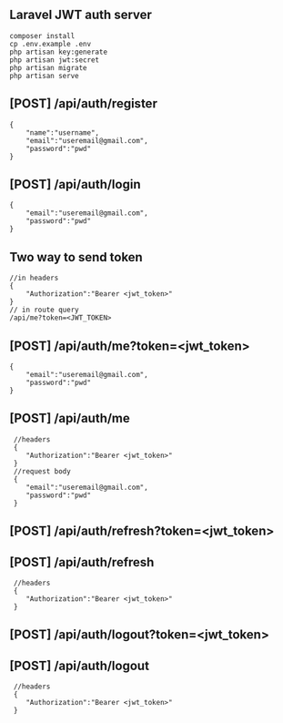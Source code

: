 ## Laravel JWT auth server
    composer install 
    cp .env.example .env
    php artisan key:generate
    php artisan jwt:secret
    php artisan migrate
    php artisan serve

## [POST] /api/auth/register

    {
    	"name":"username",
    	"email":"useremail@gmail.com",
    	"password":"pwd"
    }
## [POST] /api/auth/login

    { 
    	"email":"useremail@gmail.com",
    	"password":"pwd"
    }
## Two way to send token 
    //in headers
    {
    	"Authorization":"Bearer <jwt_token>"
    }
    // in route query 
	/api/me?token=<JWT_TOKEN>
## [POST] /api/auth/me?token=<jwt_token>

    { 
    	"email":"useremail@gmail.com",
    	"password":"pwd"
    }
## [POST] /api/auth/me 

	 //headers
	 {
    	"Authorization":"Bearer <jwt_token>"
	 }
	 //request body 
     { 
    	"email":"useremail@gmail.com",
    	"password":"pwd"
     }
## [POST] /api/auth/refresh?token=<jwt_token>
## [POST] /api/auth/refresh

	 //headers
	 {
    	"Authorization":"Bearer <jwt_token>"
	 } 

## [POST] /api/auth/logout?token=<jwt_token>
## [POST] /api/auth/logout

	 //headers
	 {
    	"Authorization":"Bearer <jwt_token>"
	 } 


